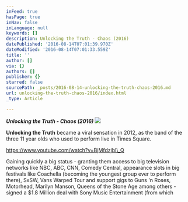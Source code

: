 ```yaml
---
inFeed: true
hasPage: true
inNav: false
inLanguage: null
keywords: []
description: Unlocking the Truth - Chaos (2016)
datePublished: '2016-08-14T07:01:39.970Z'
dateModified: '2016-08-14T07:01:33.559Z'
title: ''
author: []
via: {}
authors: []
publisher: {}
starred: false
sourcePath: _posts/2016-08-14-unlocking-the-truth-chaos-2016.md
url: unlocking-the-truth-chaos-2016/index.html
_type: Article

---
```

**_Unlocking the Truth - Chaos (2016)_**
![](https://the-grid-user-content.s3-us-west-2.amazonaws.com/de62c712-3378-4812-8e8f-476140936c16.jpg)

**Unlocking the Truth** became a viral sensation in 2012, as the band of the three 11 year olds who used to perform live in Times Square.

https://www.youtube.com/watch?v=BjMfdzjbl\_Q

Gaining quickly a big status - granting them access to big television networks like NBC, ABC, CNN, Comedy Central, appearance slots in big festivals like Coachella (becoming the youngest group ever to perform there), SxSW, Vans Warped Tour and support gigs to Guns 'n Roses, Motorhead, Marilyn Manson, Queens of the Stone Age among others - signed a $1.8 Million deal with Sony Music Entertainment (from which